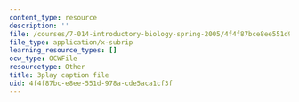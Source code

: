 ```yaml
---
content_type: resource
description: ''
file: /courses/7-014-introductory-biology-spring-2005/4f4f87bce8ee551d978acde5aca1cf3f_LBR4pEC7kwU.vtt
file_type: application/x-subrip
learning_resource_types: []
ocw_type: OCWFile
resourcetype: Other
title: 3play caption file
uid: 4f4f87bc-e8ee-551d-978a-cde5aca1cf3f
---
```

